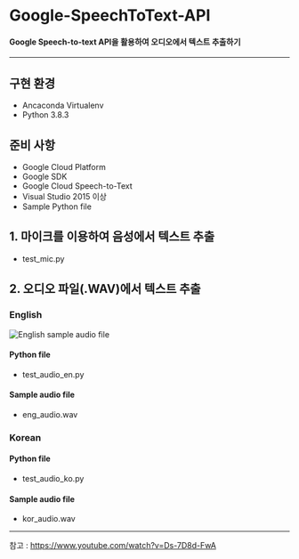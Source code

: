 # Google-SpeechToText-API
#### Google Speech-to-text API을 활용하여 오디오에서 텍스트 추출하기

---

## 구현 환경
- Ancaconda Virtualenv
- Python 3.8.3

## 준비 사항
- Google Cloud Platform
- Google SDK
- Google Cloud Speech-to-Text
- Visual Studio 2015 이상
- Sample Python file

## 1. 마이크를 이용하여 음성에서 텍스트 추출
- test_mic.py


## 2. 오디오 파일(.WAV)에서 텍스트 추출
### English

![English sample audio file](https://user-images.githubusercontent.com/76896801/107608845-7c2efd00-6c80-11eb-836c-83c8a0f4b7a3.PNG)


#### Python file
- test_audio_en.py

#### Sample audio file
- eng_audio.wav

### Korean



#### Python file
- test_audio_ko.py

#### Sample audio file
- kor_audio.wav

---

참고 : https://www.youtube.com/watch?v=Ds-7D8d-FwA
